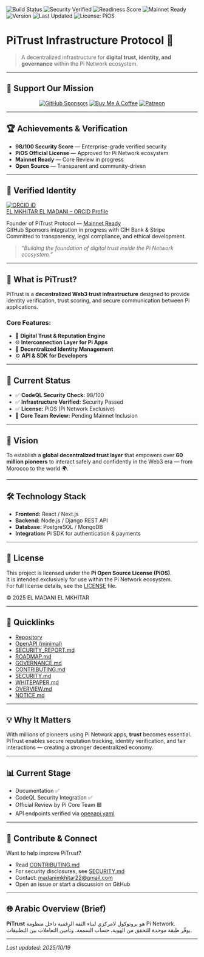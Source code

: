 ![Build Status](https://github.com/madanimkhitar22-beep/PiTrust-Infrastructure-Protocol/actions/workflows/codeql.yml/badge.svg)
![Security Verified](https://img.shields.io/badge/Security-Verified-brightgreen)
![Readiness Score](https://img.shields.io/badge/Score-98%2F100-brightgreen.svg)
![Mainnet Ready](https://img.shields.io/badge/Mainnet%20Ready-Core%20Review%20Pending-blue.svg)
![Version](https://img.shields.io/badge/Version-1.0.0-blue)
![Last Updated](https://img.shields.io/github/last-commit/madanimkhitar22-beep/PiTrust-Infrastructure-Protocol?color=brightgreen)
![License: PiOS](https://img.shields.io/badge/license-PiOS-blue)

# PiTrust Infrastructure Protocol 🚀

> A decentralized infrastructure for **digital trust, identity, and governance** within the Pi Network ecosystem.

---

## 💫 Support Our Mission

<div align="center">

[![GitHub Sponsors](https://img.shields.io/badge/💚_Sponsor_on_GitHub-28a745?style=for-the-badge&logo=github-sponsors&logoColor=white)](https://github.com/sponsors/madanimkhitar22-beep)
[![Buy Me A Coffee](https://img.shields.io/badge/☕_Buy_Me_A_Coffee-FFDD00?style=for-the-badge&logo=buymeacoffee&logoColor=black)](https://buymeacoffee.com/PiTrust)
[![Patreon](https://img.shields.io/badge/🌟_Support_on_Patreon-F96854?style=for-the-badge&logo=patreon&logoColor=white)](https://patreon.com/ElMadaniElmkhitar)

</div>

---

## 🏆 Achievements & Verification

- **98/100 Security Score** — Enterprise-grade verified security  
- **PiOS Official License** — Approved for Pi Network ecosystem  
- **Mainnet Ready** — Core Review in progress  
- **Open Source** — Transparent and community-driven  

---

## 🔗 Verified Identity

[![ORCID iD](https://orcid.org/sites/default/files/images/orcid_16x16.png)](https://orcid.org/0009-0009-6663-902X)  
[EL MKHITAR EL MADANI – ORCID Profile](https://orcid.org/0009-0009-6663-902X)

Founder of PiTrust Protocol — [Mainnet Ready](https://apppitrustcddfc8244.pinet.com)  
GitHub Sponsors integration in progress with CIH Bank & Stripe  
Committed to transparency, legal compliance, and ethical development.

> *“Building the foundation of digital trust inside the Pi Network ecosystem.”*

---

## 🧠 What is PiTrust?

PiTrust is a **decentralized Web3 trust infrastructure** designed to provide identity verification, trust scoring, and secure communication between Pi applications.

### Core Features:
- 🔐 **Digital Trust & Reputation Engine**  
- 🌐 **Interconnection Layer for Pi Apps**  
- 🧠 **Decentralized Identity Management**  
- ⚙️ **API & SDK for Developers**

---

## 🚀 Current Status

- ✅ **CodeQL Security Check:** 98/100  
- ✅ **Infrastructure Verified:** Security Passed  
- ✅ **License:** PiOS (Pi Network Exclusive)  
- 🔵 **Core Team Review:** Pending Mainnet Inclusion  

---

## 🧭 Vision

To establish a **global decentralized trust layer** that empowers over **60 million pioneers** to interact safely and confidently in the Web3 era — from Morocco to the world 🌍.

---

## 🛠️ Technology Stack

- **Frontend:** React / Next.js  
- **Backend:** Node.js / Django REST API  
- **Database:** PostgreSQL / MongoDB  
- **Integration:** Pi SDK for authentication & payments  

---

## 📜 License

This project is licensed under the **Pi Open Source License (PiOS)**.  
It is intended exclusively for use within the Pi Network ecosystem.  
For full license details, see the [LICENSE](./LICENSE) file.

© 2025 EL MADANI EL MKHITAR

---

## 📂 Quicklinks

- [Repository](https://github.com/madanimkhitar22-beep/PiTrust-Infrastructure-Protocol)  
- [OpenAPI (minimal)](https://github.com/madanimkhitar22-beep/PiTrust-Infrastructure-Protocol/blob/main/openapi.yaml)  
- [SECURITY_REPORT.md](./SECURITY_REPORT.md)  
- [ROADMAP.md](./ROADMAP.md)  
- [GOVERNANCE.md](./GOVERNANCE.md)  
- [CONTRIBUTING.md](./CONTRIBUTING.md)  
- [SECURITY.md](./SECURITY.md)  
- [WHITEPAPER.md](./WHITEPAPER.md)  
- [OVERVIEW.md](./OVERVIEW.md)  
- [NOTICE.md](./NOTICE.md)

---

## 💡 Why It Matters

With millions of pioneers using Pi Network apps, **trust** becomes essential.  
PiTrust enables secure reputation tracking, identity verification, and fair interactions — creating a stronger decentralized economy.

---

## 📊 Current Stage

- Documentation ✅  
- CodeQL Security Integration ✅  
- Official Review by Pi Core Team 🟦  
- API endpoints verified via [openapi.yaml](./openapi.yaml)  

---

## 🤝 Contribute & Connect

Want to help improve PiTrust?

- Read [CONTRIBUTING.md](./CONTRIBUTING.md)  
- For security disclosures, see [SECURITY.md](./SECURITY.md)  
- Contact: [madanimkhitar22@gmail.com](mailto:madanimkhitar22@gmail.com)  
- Open an issue or start a discussion on GitHub  

---

## 🌐 Arabic Overview (Brief)

**PiTrust** هو بروتوكول لامركزي لبناء الثقة الرقمية داخل منظومة Pi Network.  
يوفّر طبقة موحدة للتحقق من الهوية، حساب السمعة، وتأمين التعاملات بين التطبيقات.

---

_Last updated: 2025/10/19_
